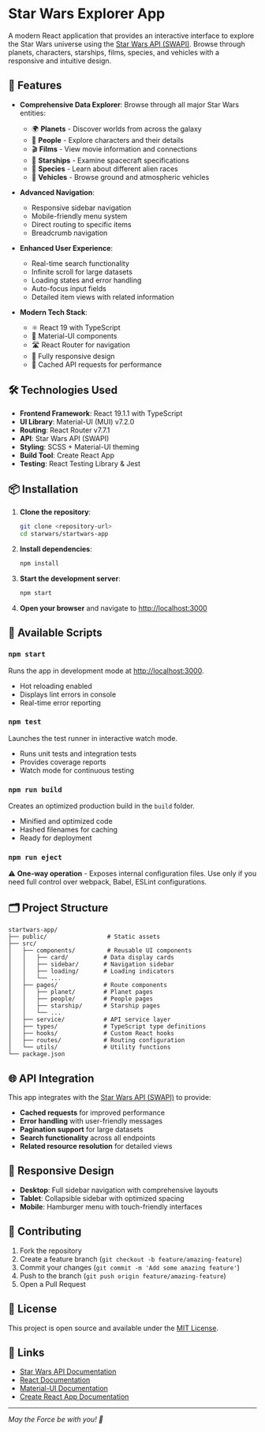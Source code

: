 # Star Wars Explorer App

A modern React application that provides an interactive interface to explore the Star Wars universe using the [Star Wars API (SWAPI)](https://swapi.py4e.com/). Browse through planets, characters, starships, films, species, and vehicles with a responsive and intuitive design.

## 🚀 Features

- **Comprehensive Data Explorer**: Browse through all major Star Wars entities:
  - 🌍 **Planets** - Discover worlds from across the galaxy
  - 👥 **People** - Explore characters and their details
  - 🎬 **Films** - View movie information and connections
  - 🚀 **Starships** - Examine spacecraft specifications
  - 🧬 **Species** - Learn about different alien races
  - 🚗 **Vehicles** - Browse ground and atmospheric vehicles

- **Advanced Navigation**:
  - Responsive sidebar navigation
  - Mobile-friendly menu system
  - Direct routing to specific items
  - Breadcrumb navigation

- **Enhanced User Experience**:
  - Real-time search functionality
  - Infinite scroll for large datasets
  - Loading states and error handling
  - Auto-focus input fields
  - Detailed item views with related information

- **Modern Tech Stack**:
  - ⚛️ React 19 with TypeScript
  - 🎨 Material-UI components
  - 🛣️ React Router for navigation
  - 📱 Fully responsive design
  - 🔄 Cached API requests for performance

## 🛠️ Technologies Used

- **Frontend Framework**: React 19.1.1 with TypeScript
- **UI Library**: Material-UI (MUI) v7.2.0
- **Routing**: React Router v7.7.1
- **API**: Star Wars API (SWAPI)
- **Styling**: SCSS + Material-UI theming
- **Build Tool**: Create React App
- **Testing**: React Testing Library & Jest

## 📦 Installation

1. **Clone the repository**:
   ```bash
   git clone <repository-url>
   cd starwars/startwars-app
   ```

2. **Install dependencies**:
   ```bash
   npm install
   ```

3. **Start the development server**:
   ```bash
   npm start
   ```

4. **Open your browser** and navigate to [http://localhost:3000](http://localhost:3000)

## 🎯 Available Scripts

### `npm start`
Runs the app in development mode at [http://localhost:3000](http://localhost:3000).
- Hot reloading enabled
- Displays lint errors in console
- Real-time error reporting

### `npm test`
Launches the test runner in interactive watch mode.
- Runs unit tests and integration tests
- Provides coverage reports
- Watch mode for continuous testing

### `npm run build`
Creates an optimized production build in the `build` folder.
- Minified and optimized code
- Hashed filenames for caching
- Ready for deployment

### `npm run eject`
⚠️ **One-way operation** - Exposes internal configuration files.
Use only if you need full control over webpack, Babel, ESLint configurations.

## 🗂️ Project Structure

```
startwars-app/
├── public/                 # Static assets
├── src/
│   ├── components/         # Reusable UI components
│   │   ├── card/          # Data display cards
│   │   ├── sidebar/       # Navigation sidebar
│   │   ├── loading/       # Loading indicators
│   │   └── ...
│   ├── pages/             # Route components
│   │   ├── planet/        # Planet pages
│   │   ├── people/        # People pages
│   │   ├── starship/      # Starship pages
│   │   └── ...
│   ├── service/           # API service layer
│   ├── types/             # TypeScript type definitions
│   ├── hooks/             # Custom React hooks
│   ├── routes/            # Routing configuration
│   └── utils/             # Utility functions
└── package.json
```

## 🌐 API Integration

This app integrates with the [Star Wars API (SWAPI)](https://swapi.py4e.com/) to provide:

- **Cached requests** for improved performance
- **Error handling** with user-friendly messages
- **Pagination support** for large datasets
- **Search functionality** across all endpoints
- **Related resource resolution** for detailed views

## 📱 Responsive Design

- **Desktop**: Full sidebar navigation with comprehensive layouts
- **Tablet**: Collapsible sidebar with optimized spacing
- **Mobile**: Hamburger menu with touch-friendly interfaces

## 🤝 Contributing

1. Fork the repository
2. Create a feature branch (`git checkout -b feature/amazing-feature`)
3. Commit your changes (`git commit -m 'Add some amazing feature'`)
4. Push to the branch (`git push origin feature/amazing-feature`)
5. Open a Pull Request

## 📄 License

This project is open source and available under the [MIT License](LICENSE).

## 🔗 Links

- [Star Wars API Documentation](https://swapi.py4e.com/documentation)
- [React Documentation](https://reactjs.org/)
- [Material-UI Documentation](https://mui.com/)
- [Create React App Documentation](https://facebook.github.io/create-react-app/docs/getting-started)

---

*May the Force be with you! 🌟*

